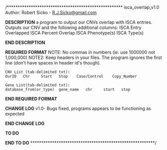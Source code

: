 /*****************************************************
isca_overlap_v1.0
Author: Robert Sicko - R.J.Sicko@gmail.com

****DESCRIPTION****
a program to output our CNVs overlap with ISCA entries. Outputs our CNV and the following additional columns:
ISCA Entry Overlapped
ISCA Percent Overlap
ISCA Phenotype(s)
ISCA Type(s)

****END DESCRIPTION****

****REQUIRED FORMAT****
	NOTE: No commas in numbers (ie. use 1000000 not 1,000,000)
	NOTE2: Keep headers in your files. The program ignores the first line (don't have spaces in header id's though).
	
	CNV List (tab-delimited txt):
	OurID	Chr		Start	Stop	Case/Control	Copy_Number
	
	Gene List(tab-delimited txt):
	database_from(or_type)	gene_name	chr		start	stop	
	
****END REQUIRED FORMAT****

****CHANGE LOG****
v1.0- Bugs fixed, programs appears to be functioning as expected


****END CHANGE LOG****

****TO DO****
	
****END TO DO****
*********************************************************/

